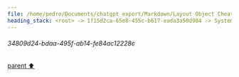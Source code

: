 ```yaml
---
file: /home/pedro/Documents/chatgpt_export/Markdown/Layout Object Cheat Sheet.md
heading_stack: <root> -> 1f15d2ca-65e8-455c-b617-eada3a50d984 -> System -> a46ba8e6-e266-4af7-bdb9-05708a267308 -> System -> aaa2f88e-481e-4d89-aced-3cda388b92d1 -> User -> 7a63f637-a1f4-4a1a-bfb9-206cd3a3a835 -> Assistant -> 34809d24-bdaa-495f-ab14-fe84ac12228c
---
```

###### 34809d24-bdaa-495f-ab14-fe84ac12228c
[parent ⬆️](#7a63f637-a1f4-4a1a-bfb9-206cd3a3a835)
